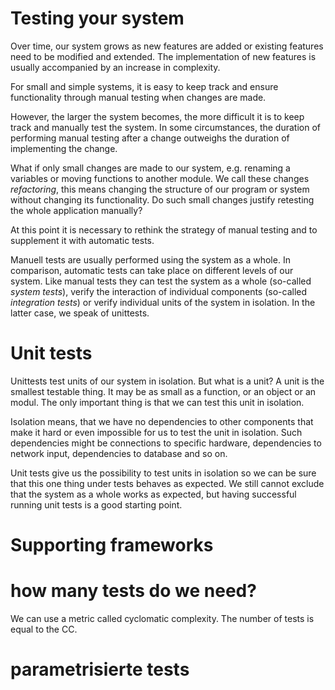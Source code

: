 # Testing your system

Over time, our system grows as new features are added or existing features need to be modified and extended. The implementation of new features is usually accompanied by an increase in complexity.

For small and simple systems, it is easy to keep track and ensure functionality through manual testing when changes are made.

However, the larger the system becomes, the more difficult it is to keep track and manually test the system. In some circumstances, the duration of performing manual testing after a change outweighs the duration of implementing the change. 

What if only small changes are made to our system, e.g. renaming a variables or moving functions to another module. We call these changes *refactoring*, this means changing the structure of our program or system without changing its functionality. Do such small changes justify retesting the whole application manually?

At this point it is necessary to rethink the strategy of manual testing and to supplement it with automatic tests. 

Manuell tests are usually performed using the system as a whole. In comparison, automatic tests can take place on different levels of our system. Like manual tests they can test the system as a whole (so-called *system tests*), verify the interaction of individual components (so-called *integration tests*) or verify individual units of the system in isolation. In the latter case, we speak of unittests.

# Unit tests
Unittests test units of our system in isolation. But what is a unit? A unit is the smallest testable thing. It may be as small as a function, or an object or an modul. The only important thing is that we can test this unit in isolation.

Isolation means, that we have no dependencies to other components that make it hard or even impossible for us to test the unit in isolation. Such dependencies might be connections to specific hardware, dependencies to network input, dependencies to database and so on. 

Unit tests give us the possibility to test units in isolation so we can be sure that this one thing under tests behaves as expected. We still cannot exclude that the system as a whole works as expected, but having successful running unit tests is a good starting point. 

# Supporting frameworks

# how many tests do we need?

We can use a metric called cyclomatic complexity. The number of tests is equal to the CC.


# parametrisierte tests
